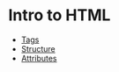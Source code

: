 # Intro to HTML

- [Tags](./p1-tags.md)
- [Structure](./p2-structure.md)
- [Attributes](./p3-attributes.md)